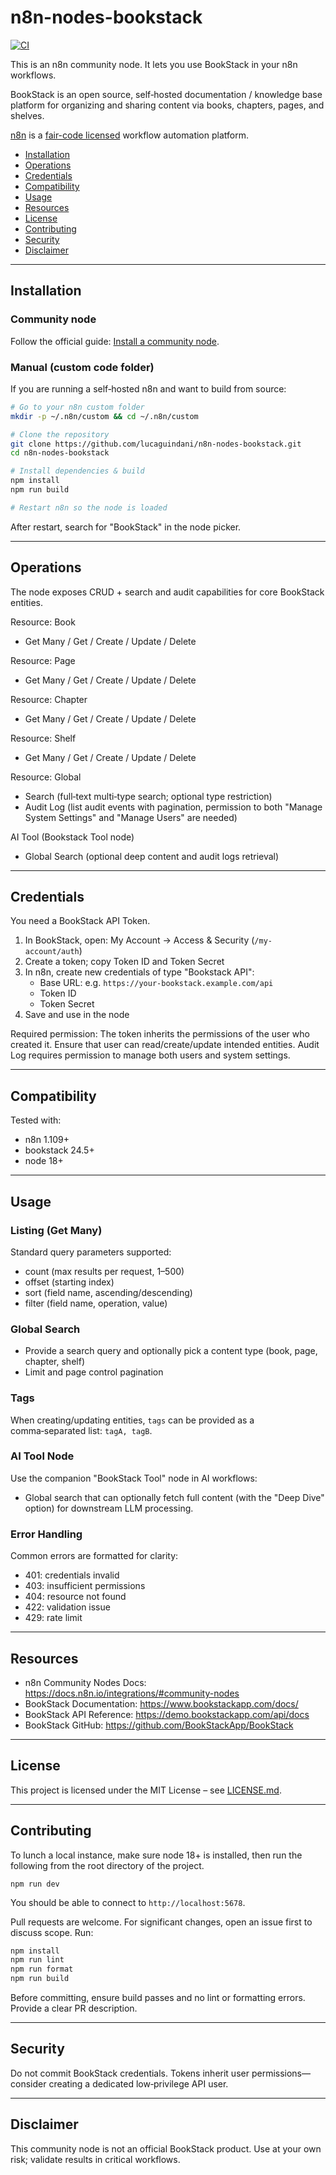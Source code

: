 # n8n-nodes-bookstack

[![CI](https://github.com/lucaguindani/n8n-nodes-bookstack/actions/workflows/ci.yml/badge.svg)](https://github.com/lucaguindani/n8n-nodes-bookstack/actions/workflows/ci.yml)

This is an n8n community node. It lets you use BookStack in your n8n workflows.

BookStack is an open source, self‑hosted documentation / knowledge base platform for organizing and sharing content via books, chapters, pages, and shelves.

[n8n](https://n8n.io/) is a [fair-code licensed](https://docs.n8n.io/sustainable-use-license/) workflow automation platform.

- [Installation](#installation)
- [Operations](#operations)
- [Credentials](#credentials)
- [Compatibility](#compatibility)
- [Usage](#usage)
- [Resources](#resources)
- [License](#license)
- [Contributing](#contributing)
- [Security](#security)
- [Disclaimer](#disclaimer)

---
## Installation

### Community node
Follow the official guide: [Install a community node](https://docs.n8n.io/integrations/community-nodes/installation/).

### Manual (custom code folder)
If you are running a self‑hosted n8n and want to build from source:
```bash
# Go to your n8n custom folder
mkdir -p ~/.n8n/custom && cd ~/.n8n/custom

# Clone the repository
git clone https://github.com/lucaguindani/n8n-nodes-bookstack.git
cd n8n-nodes-bookstack

# Install dependencies & build
npm install
npm run build

# Restart n8n so the node is loaded
```
After restart, search for "BookStack" in the node picker.

---
## Operations
The node exposes CRUD + search and audit capabilities for core BookStack entities.

Resource: Book
- Get Many / Get / Create / Update / Delete

Resource: Page
- Get Many / Get / Create / Update / Delete

Resource: Chapter
- Get Many / Get / Create / Update / Delete

Resource: Shelf
- Get Many / Get / Create / Update / Delete

Resource: Global
- Search (full‑text multi‑type search; optional type restriction)
- Audit Log (list audit events with pagination, permission to both "Manage System Settings" and "Manage Users" are needed)

AI Tool (Bookstack Tool node)
- Global Search (optional deep content and audit logs retrieval)

---
## Credentials
You need a BookStack API Token.
1. In BookStack, open: My Account → Access & Security (`/my-account/auth`)
2. Create a token; copy Token ID and Token Secret
3. In n8n, create new credentials of type "Bookstack API":
   - Base URL: e.g. `https://your-bookstack.example.com/api`
   - Token ID
   - Token Secret
4. Save and use in the node

Required permission: The token inherits the permissions of the user who created it. Ensure that user can read/create/update intended entities. Audit Log requires permission to manage both users and system settings.

---
## Compatibility
Tested with:
- n8n 1.109+
- bookstack 24.5+
- node 18+

---
## Usage
### Listing (Get Many)
Standard query parameters supported:
- count (max results per request, 1–500)
- offset (starting index)
- sort (field name, ascending/descending)
- filter (field name, operation, value)

### Global Search
- Provide a search query and optionally pick a content type (book, page, chapter, shelf)
- Limit and page control pagination

### Tags
When creating/updating entities, `tags` can be provided as a comma‑separated list: `tagA, tagB`.

### AI Tool Node
Use the companion "BookStack Tool" node in AI workflows:
- Global search that can optionally fetch full content (with the "Deep Dive" option) for downstream LLM processing.

### Error Handling
Common errors are formatted for clarity:
- 401: credentials invalid
- 403: insufficient permissions
- 404: resource not found
- 422: validation issue
- 429: rate limit

---
## Resources
* n8n Community Nodes Docs: https://docs.n8n.io/integrations/#community-nodes
* BookStack Documentation: https://www.bookstackapp.com/docs/
* BookStack API Reference: https://demo.bookstackapp.com/api/docs
* BookStack GitHub: https://github.com/BookStackApp/BookStack

---
## License
This project is licensed under the MIT License – see [LICENSE.md](./LICENSE.md).

---
## Contributing
To lunch a local instance, make sure node 18+ is installed, then run the following from the root directory of the project.

`npm run dev`

You should be able to connect to `http://localhost:5678`.

Pull requests are welcome. For significant changes, open an issue first to discuss scope. Run:
```bash
npm install
npm run lint
npm run format
npm run build
```
Before committing, ensure build passes and no lint or formatting errors. Provide a clear PR description.

---
## Security
Do not commit BookStack credentials. Tokens inherit user permissions—consider creating a dedicated low‑privilege API user.

---
## Disclaimer
This community node is not an official BookStack product. Use at your own risk; validate results in critical workflows.

